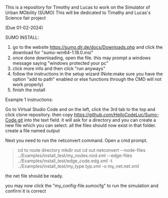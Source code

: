 This is a repository for Timothy and Lucas to work on the Simulator of Urban MObility (SUMO) 
This will be dedicated to Timathy and Lucas's Science fair project

(Due 01-02-2024)

SUMO INSTALL:
1. go to the website https://sumo.dlr.de/docs/Downloads.php and click the download for "sumo-win64-1.18.0.msi"
2. once done downloading, open the file. this may prompt a windows message saying "windows protected your pc"
3. click more info and then click "run anyways"
4. follow the instructions in the setup wizard (Note:make sure you have the option "add to path" enabled or else functions through the CMD will not work properly)
5. finish the install

Example 1 instructions:

Go to Virtual Studio Code and on the left, click the 3rd tab to the top and click clone repository.
then copy https://github.com/HelloCodeLuc/Sumo-Code.git into the text field. 
it will ask for a directory and you can create a new file which you can select.
all the files should now exist in that folder.
create a file named output

Next you need to run the netconvert command.  Open a cmd prompt.
> cd to route directory
> mkdir out
> cd out
> netconvert --node-files ../Examples/install_test/my_nodes.nod.xml --edge-files ../Examples/install_test/edge_code.edg.xml -t ../Examples/install_test/my_type.typ.xml -o my_net.net.xml

the net file should be ready.

you may now click the "my_config-file.sumocfg" to run the simulation and confirm it is correct
